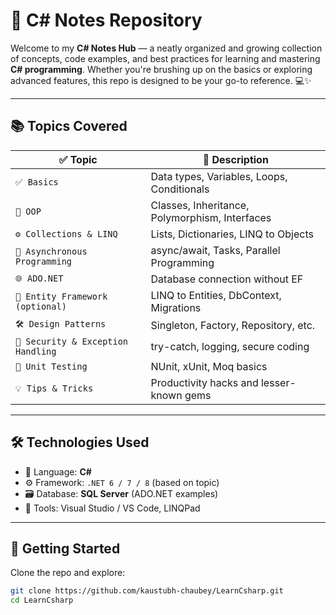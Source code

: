 # 🧠 C# Notes Repository

Welcome to my **C# Notes Hub** — a neatly organized and growing collection of concepts, code examples, and best practices for learning and mastering **C# programming**. Whether you're brushing up on the basics or exploring advanced features, this repo is designed to be your go-to reference. 💻✨

---

## 📚 Topics Covered

| ✅ Topic | 📄 Description |
|--------|----------------|
| `✅ Basics` | Data types, Variables, Loops, Conditionals |
| `🔄 OOP` | Classes, Inheritance, Polymorphism, Interfaces |
| `⚙️ Collections & LINQ` | Lists, Dictionaries, LINQ to Objects |
| `🧵 Asynchronous Programming` | async/await, Tasks, Parallel Programming |
| `🌐 ADO.NET` | Database connection without EF |
| `🌲 Entity Framework (optional)` | LINQ to Entities, DbContext, Migrations |
| `🛠️ Design Patterns` | Singleton, Factory, Repository, etc. |
| `🔐 Security & Exception Handling` | try-catch, logging, secure coding |
| `🧪 Unit Testing` | NUnit, xUnit, Moq basics |
| `💡 Tips & Tricks` | Productivity hacks and lesser-known gems |

---

## 🛠 Technologies Used

- 💬 Language: **C#**
- ⚙️ Framework: `.NET 6 / 7 / 8` (based on topic)
- 🗃️ Database: **SQL Server** (ADO.NET examples)
- 🧰 Tools: Visual Studio / VS Code, LINQPad

---

## 🚀 Getting Started

Clone the repo and explore:

```bash
git clone https://github.com/kaustubh-chaubey/LearnCsharp.git
cd LearnCsharp
